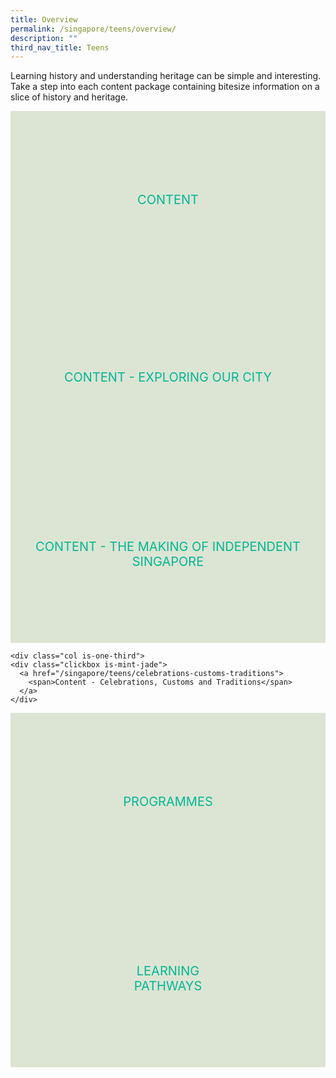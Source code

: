 ```yaml
---
title: Overview
permalink: /singapore/teens/overview/
description: ""
third_nav_title: Teens
---
```

<style type="text/css">
/* Links */
.content a { color: #322987; }
.content a:focus,
.content a:hover { color: #28216c; }

/* Button Outline */
.bp-button { padding-left: 1.5rem; padding-right: 1.5rem; }
.bp-button.is-primary-outline { border: 1px solid #322987; color: #322987; background-color: transparent; text-decoration: none; }
.bp-button.is-primary-outline:focus,
.bp-button.is-primary-outline:hover { border: 1px solid #322987; color: #cff2e8; background-color: #322987; text-decoration: none; }

/* Responsive Iframe */
.responsive-iframe { position: absolute; top: 0; left: 0; bottom: 0; right: 0; width: 100%; height: 100%; }
.responsive-iframe-container { position: relative; overflow: hidden; width: 100%; }
.responsive-iframe-container.ratio-16by9 { padding-top: 56.25%; }
.responsive-iframe-container.ratio-4by3 { padding-top: 75%; }
.responsive-iframe-container.ratio-3by2 { padding-top: 66.66%; }
.responsive-iframe-container.ratio-1by1 { padding-top: 100%; }

/* Click Box */
.clickbox { display: block; position: relative; width: 100%; padding-bottom: 56.25%; background-color: transparent; }
.clickbox span { padding: .5rem; }
.clickbox a { position: absolute; display: flex; width: 100%; height: 100%; align-items: center; justify-content: center; font-size: 1.25rem; text-align: center; text-decoration: none; text-transform: uppercase; }
.clickbox a:focus,
.clickbox a:hover { text-decoration: none; }

/* Mint Jade */
.clickbox.is-mint-jade { background-color: #dce5d3; color: #00b794; }
.clickbox.is-mint-jade a { color: #00b794; }
.clickbox.is-mint-jade a:focus,
.clickbox.is-mint-jade a:hover { background-color: #00b794; color: #dce5d3; } 
</style>

Learning history and understanding heritage can be simple and interesting. Take a step into each content package containing bitesize information on a slice of history and heritage.  

<div class="row is-multiline">
	<div class="col is-one-third">
    <div class="clickbox is-mint-jade">
      <a href="/singapore/teens/content">
        <span>Content </span>
      </a>
    </div>
  </div>
	
  <div class="col is-one-third">
    <div class="clickbox is-mint-jade">
      <a href="/singapore/teens/exploring-our-city">
        <span>Content - Exploring Our City </span>
      </a>
    </div>
  </div>
	
  <div class="col is-one-third">
    <div class="clickbox is-mint-jade">
      <a href="/singapore/teens/making-of-sg">
        <span>Content - The Making of Independent Singapore</span>
      </a>
    </div>
  </div>
				
	<div class="col is-one-third">
    <div class="clickbox is-mint-jade">
      <a href="/singapore/teens/celebrations-customs-traditions">
        <span>Content - Celebrations, Customs and Traditions</span>
      </a>
    </div>
  </div>
	
  <div class="col is-one-third">
    <div class="clickbox is-mint-jade">
      <a href="/singapore/teens/programmes">
        <span>Programmes</span>
      </a>
    </div>
  </div>

  <div class="col is-one-third">
    <div class="clickbox is-mint-jade">
      <a href="/singapore/teens/learning-pathways">
        <span>Learning<br>Pathways</span>
      </a>
    </div>
  </div>
</div>